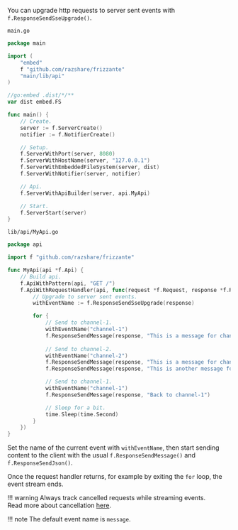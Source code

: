 You can upgrade http requests to server sent events with `f.ResponseSendSseUpgrade()`.

`main.go`
```go
package main

import (
	"embed"
	f "github.com/razshare/frizzante"
	"main/lib/api"
)

//go:embed .dist/*/**
var dist embed.FS

func main() {
	// Create.
	server := f.ServerCreate()
	notifier := f.NotifierCreate()

	// Setup.
	f.ServerWithPort(server, 8080)
	f.ServerWithHostName(server, "127.0.0.1")
	f.ServerWithEmbeddedFileSystem(server, dist)
	f.ServerWithNotifier(server, notifier)

	// Api.
	f.ServerWithApiBuilder(server, api.MyApi)

	// Start.
	f.ServerStart(server)
}
```

`lib/api/MyApi.go`
```go
package api

import f "github.com/razshare/frizzante"

func MyApi(api *f.Api) {
    // Build api.
    f.ApiWithPattern(api, "GET /")
    f.ApiWithRequestHandler(api, func(request *f.Request, response *f.Response) {
        // Upgrade to server sent events.
        withEventName := f.ResponseSendSseUpgrade(response)

        for {
            // Send to channel-1.
            withEventName("channel-1")
            f.ResponseSendMessage(response, "This is a message for channel-1")
            
            // Send to channel-2.
            withEventName("channel-2")
            f.ResponseSendMessage(response, "This is a message for channel-2")
            f.ResponseSendMessage(response, "This is another message for channel-2")

            // Send to channel-1.
            withEventName("channel-1")
            f.ResponseSendMessage(response, "Back to channel-1")

            // Sleep for a bit.
            time.Sleep(time.Second)
        }
    })
}
```


Set the name of the current event with `withEventName`, 
then start sending content to the client with the usual `f.ResponseSendMessage()` and `f.ResponseSendJson()`.


Once the request handler returns, 
for example by exiting the `for` loop, 
the event stream ends.

!!! warning
    Always track cancelled requests while streaming events.<br/>
    Read more about cancellation [here](./cancellation.md).

!!! note
    The default event name is `message`.
